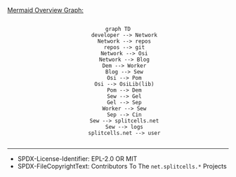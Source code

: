 <a href="https://github.com/mermaid-js/mermaid-cli">Mermaid Overview Graph:</a>

<div align="center">
    <code class="mermaid">
graph TD
    developer --> Network
    Network --> repos
    repos --> git
    Network --> Osi
    Network --> Blog
    Dem --> Worker
    Blog --> Sew
    Osi --> Pom
    Osi --> OsiLib(lib)
    Pom --> Dem
    Sew --> Gel
    Gel --> Sep
    Worker --> Sew
    Sep --> Cin
    Sew --> splitcells.net
    Sew --> logs
    splitcells.net --> user
    </code>
</div>
<script src="https://cdn.jsdelivr.net/npm/mermaid/dist/mermaid.min.js"></script>

----
* SPDX-License-Identifier: EPL-2.0 OR MIT
* SPDX-FileCopyrightText: Contributors To The `net.splitcells.*` Projects